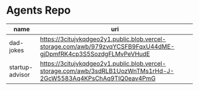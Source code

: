 # Agents Repo

| name | uri |
|---------|---------|
| dad-jokes    | https://3citujvkqdgeo2y1.public.blob.vercel-storage.com/awb/979zvqYCSFB9FqxU44dME-gjDpmfRK4cp3S5SozdgFLMvPeVHudE   |
| startup-advisor    | https://3citujvkqdgeo2y1.public.blob.vercel-storage.com/awb/3sdRLB1UozWnTMs1rHd-J-2GcW5583Aq4KPsChAq9TIQ0eav4PmG   |